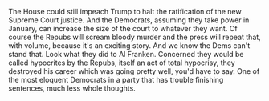 The House could still impeach Trump to halt the ratification of the new Supreme Court justice. And the Democrats, assuming they take power in January, can increase the size of the court to whatever they want. Of course the Repubs will scream bloody murder and the press will repeat that, with volume, because it's an exciting story. And we know the Dems can't stand that. Look what they did to Al Franken. Concerned they would be called hypocrites by the Repubs, itself an act of total hypocrisy, they destroyed his career which was going pretty well, you'd have to say. One of the most eloquent Democrats in a party that has trouble finishing sentences, much less whole thoughts. 
